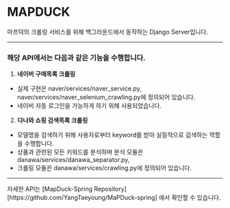 # MAPDUCK
마프덕의 크롤링 서비스를 위해 백그라운드에서 동작하는 Django Server입니다.  
<hr/>

### 해당 API에서는 다음과 같은 기능을 수행합니다.

1. **네이버 구매목록 크롤링**   
- 실제 구현은 naver/services/naver_service.py, naver/services/naver_selenium_crawling.py에 정의되어 있습니다.   
- 네이버 자동 로그인을 가능하게 하기 위해 사용되었습니다.   
   
2. **다나와 쇼핑 검색목록 크롤링**   
- 모델명을 검색하기 위해 사용자로부터 keyword를 받아 실질적으로 검색하는 역할을 수행합니다.   
- 상품과 관련된 모든 키워드를 분석하며 분석 모듈은 danawa/services/danawa_separator.py,   
- 크롤링 모듈은 danawa/services/crawling.py에 정의되어 있습니다. 

<hr/>
자세한 API는 [MapDuck-Spring Repository][https://github.com/YangTaeyoung/MaPDuck-spring]
에서 확인할 수 있습니다.


